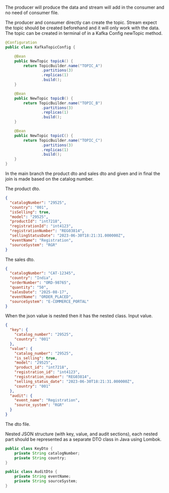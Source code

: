 The producer will produce the data and stream will add in the consumer and no need of consumer file.

The producer and consumer directly can create the topic. Stream expect the topic should be created beforehand and it will only work with the data. The topic can be created in terminal of in a Kafka Config newTopic method.

```java
@Configuration
public class KafkaTopicConfig {

    @Bean
    public NewTopic topicA() {
        return TopicBuilder.name("TOPIC_A")
                .partitions(3)
                .replicas(1)
                .build();
    }

    @Bean
    public NewTopic topicB() {
        return TopicBuilder.name("TOPIC_B")
                .partitions(3)
                .replicas(1)
                .build();
    }

    @Bean
    public NewTopic topicC() {
        return TopicBuilder.name("TOPIC_C")
                .partitions(3)
                .replicas(1)
                .build();
    }
}
```
In the main branch the product dto and sales dto and given and in final the join is made based on the catalog number.

The product dto.
```json
{
  "catalogNumber": "29525",
  "country": "001",
  "isSelling": true,
  "model": "29525",
  "productId": "int7218",
  "registrationId": "int4123",
  "registrationNumber": "REG03814",
  "sellingStatusDate": "2023-06-30T18:21:31.000000Z",
  "eventName": "Registration",
  "sourceSystem": "RGR"
}
```
The sales dto.
```json
{
  "catalogNumber": "CAT-12345",
  "country": "India",
  "orderNumber": "ORD-98765",
  "quantity": "50",
  "salesDate": "2025-08-17",
  "eventName": "ORDER_PLACED",
  "sourceSystem": "E-COMMERCE_PORTAL"
}
```

When the json value is nested then it has the nested class.
Input value.
```json
{
  "key": {
    "catalog_number": "29525",
    "country": "001"
  },
  "value": {
    "catalog_number": "29525",
    "is_selling": true,
    "model": "29525",
    "product_id": "int7218",
    "registration_id": "int4123",
    "registration_number": "REG03814",
    "selling_status_date": "2023-06-30T18:21:31.000000Z",
    "country": "001"
  },
  "audit": {
    "event_name": "Registration",
    "source_system": "RGR"
  }
}
```
The dto file.  

Nested JSON structure (with key, value, and audit sections), each nested part should be represented as a separate DTO class in Java using Lombok.
```java
public class KeyDto {
    private String catalogNumber;
    private String country;
}
```
```java
public class AuditDto {
    private String eventName;
    private String sourceSystem;
}
```
